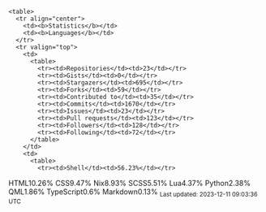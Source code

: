 
    <table>
      <tr align="center">
        <td><b>Statistics</b></td>
        <td><b>Languages</b></td>
      </tr>
      <tr valign="top">
        <td>
          <table>
            <tr><td>Repositories</td><td>23</td></tr>
            <tr><td>Gists</td><td>0</td></tr>
            <tr><td>Stargazers</td><td>695</td></tr>
            <tr><td>Forks</td><td>59</td></tr>
            <tr><td>Contributed to</td><td>35</td></tr>
            <tr><td>Commits</td><td>1670</td></tr>
            <tr><td>Issues</td><td>23</td></tr>
            <tr><td>Pull requests</td><td>123</td></tr>
            <tr><td>Followers</td><td>128</td></tr>
            <tr><td>Following</td><td>72</td></tr>
          </table>
        </td>
        <td>
          <table>
            <tr><td>Shell</td><td>56.23%</td></tr>
<tr><td>HTML</td><td>10.26%</td></tr>
<tr><td>CSS</td><td>9.47%</td></tr>
<tr><td>Nix</td><td>8.93%</td></tr>
<tr><td>SCSS</td><td>5.51%</td></tr>
<tr><td>Lua</td><td>4.37%</td></tr>
<tr><td>Python</td><td>2.38%</td></tr>
<tr><td>QML</td><td>1.86%</td></tr>
<tr><td>TypeScript</td><td>0.6%</td></tr>
<tr><td>Markdown</td><td>0.13%</td></tr>
          </table>
        </td>
      </tr>
    </table>
    <sub>Last updated: 2023-12-11 09:03:36 UTC</sub>
    